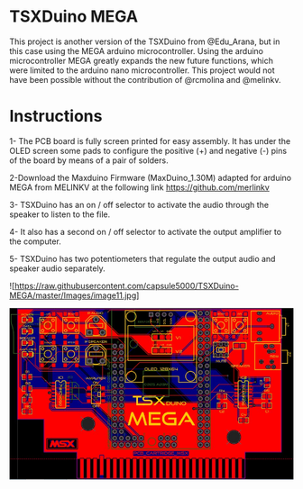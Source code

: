 # TSXDuino MEGA

This project is another version of the TSXDuino from @Edu_Arana, but in this case using the MEGA arduino microcontroller. Using the arduino microcontroller MEGA greatly expands the new future functions, which were limited to the arduino nano microcontroller. This project would not have been possible without the contribution of @rcmolina and @melinkv.

# Instructions

1- The PCB board is fully screen printed for easy assembly. It has under the OLED screen some pads to configure the positive (+) and negative (-) pins of the board by means of a pair of solders.

2-Download the Maxduino Firmware (MaxDuino_1.30M) adapted for arduino MEGA from MELINKV at the following link https://github.com/merlinkv

3- TSXDuino has an on / off selector to activate the audio through the speaker to listen to the file.

4- It also has a second on / off selector to activate the output amplifier to the computer.

5- TSXDuino has two potentiometers that regulate the output audio and speaker audio separately.

![https://raw.githubusercontent.com/capsule5000/TSXDuino-MEGA/master/Images/image11.jpg]

![Alt text](https://raw.githubusercontent.com/capsule5000/TSXDuino-MEGA/master/Images/image11.jpg?raw=true "Title") 
